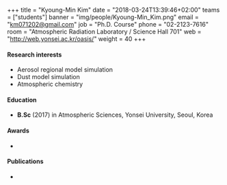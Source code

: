 +++
title = "Kyoung-Min Kim"
date = "2018-03-24T13:39:46+02:00"
teams = ["students"]
banner = "img/people/Kyoung-Min_Kim.png"
email = "km071202@gmail.com"
job = "Ph.D. Course"
phone = "02-2123-7616"
room = "Atmospheric Radiation Laboratory / Science Hall 701"
web = "http://web.yonsei.ac.kr/oasis/"
weight = 40
+++

#### Research interests
+ Aerosol regional model simulation
+ Dust model simulation
+ Atmospheric chemistry

#### Education
+ **B.Sc** (2017) in Atmospheric Sciences, Yonsei University, Seoul, Korea

#### Awards
 +

#### Publications
+
